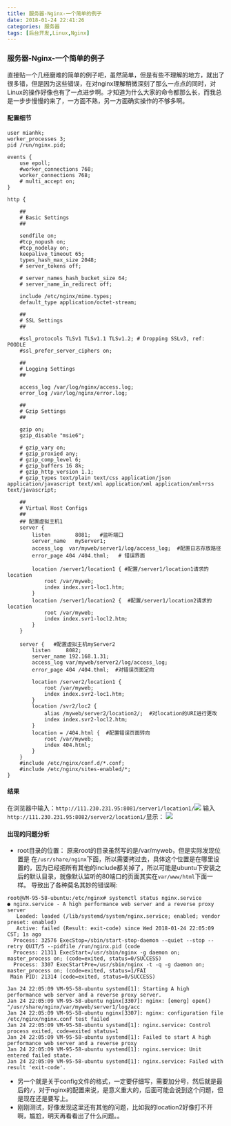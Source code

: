 ```yaml
---
title: 服务器-Nginx-一个简单的例子
date: 2018-01-24 22:41:26
categories: 服务器
tags: [后台开发,Linux,Nginx]
---
```

### 服务器-Nginx-一个简单的例子
直接贴一个几经磨难的简单的例子吧，虽然简单，但是有些不理解的地方，就出了很多错，但是因为这些错误，在对nginx理解稍微深刻了那么一点点的同时，对Linux的操作好像也有了一点进步啊。才知道为什么大家的命令都那么长，而我总是一步步慢慢的来了，一方面不熟，另一方面确实操作的不够多啊。

#### 配置细节
```
user mianhk;
worker_processes 3;
pid /run/nginx.pid;

events {
    use epoll;
    #worker_connections 768;
    worker_connections 768;
    # multi_accept on;
}

http {

    ##
    # Basic Settings
    ##

    sendfile on;
    #tcp_nopush on;
    #tcp_nodelay on;
    keepalive_timeout 65;
    types_hash_max_size 2048;
    # server_tokens off;

    # server_names_hash_bucket_size 64;
    # server_name_in_redirect off;

    include /etc/nginx/mime.types;
    default_type application/octet-stream;

    ##
    # SSL Settings
    ##

    #ssl_protocols TLSv1 TLSv1.1 TLSv1.2; # Dropping SSLv3, ref: POODLE
    #ssl_prefer_server_ciphers on;

    ##
    # Logging Settings
    ##

    access_log /var/log/nginx/access.log;
    error_log /var/log/nginx/error.log;

    ##
    # Gzip Settings
    ##

    gzip on;
    gzip_disable "msie6";

    # gzip_vary on;
    # gzip_proxied any;
    # gzip_comp_level 6;
    # gzip_buffers 16 8k;
    # gzip_http_version 1.1;
    # gzip_types text/plain text/css application/json application/javascript text/xml application/xml application/xml+rss text/javascript;

    ##
    # Virtual Host Configs
    ##
    ## 配置虚拟主机1
    server {
        listen        8081;   #监听端口
        server_name   myServer1;
        access_log  var/myweb/server1/log/access_log;  #配置日志存放路径
        error_page 404 /404.thml;   # 错误界面

        location /server1/location1 { #配置/server1/location1请求的location
            root /var/myweb;
            index index.svr1-loc1.htm;
        }
        location /server1/location2 {  #配置/server1/location2请求的location
            root /var/myweb;
            index index.svr1-locl2.htm;
        }
    }

    server {   #配置虚拟主机myServer2
        listen     8082;
        server_name 192.168.1.31;
        access_log var/myweb/server2/log/access_log;
        error_page 404 /404.thml;  #对错误页面定向

        location /server2/location1 {
            root /var/myweb;
            index index.svr2-loc1.htm;
        }
        location /svr2/loc2 {
            alias /myweb/server2/location2/;  #对location的URI进行更改
            index index.svr2-locl2.htm;
        }
        location = /404.html {  #配置错误页面转向
            root /var/myweb;
            index 404.html;
        }
    }
    #include /etc/nginx/conf.d/*.conf;
    #include /etc/nginx/sites-enabled/*;
}

```

#### 结果
在浏览器中输入：`http://111.230.231.95:8081/server1/location1/`![](https://blog-1252063226.cosbj.myqcloud.com/server/002001.jpg?raw=true)
输入`http://111.230.231.95:8082/server2/location1/`显示：
![](https://blog-1252063226.cosbj.myqcloud.com/server/002002.jpg?raw=true)

#### 出现的问题分析
* root目录的位置：
  原来root的目录虽然写的是/var/myweb，但是实际发现位置是 在`/usr/share/nginx`下面，所以需要拷过去，具体这个位置是在哪里设置的，因为已经把所有其他的include都关掉了，所以可能是ubuntu下安装之后的默认目录，就像默认监听的80端口的页面其实在`var/www/html`下面一样。 导致出了各种莫名其妙的错误啊:
```
root@VM-95-58-ubuntu:/etc/nginx# systemctl status nginx.service
● nginx.service - A high performance web server and a reverse proxy server
   Loaded: loaded (/lib/systemd/system/nginx.service; enabled; vendor preset: enabled)
   Active: failed (Result: exit-code) since Wed 2018-01-24 22:05:09 CST; 1s ago
  Process: 32576 ExecStop=/sbin/start-stop-daemon --quiet --stop --retry QUIT/5 --pidfile /run/nginx.pid (code
  Process: 21311 ExecStart=/usr/sbin/nginx -g daemon on; master_process on; (code=exited, status=0/SUCCESS)
  Process: 3307 ExecStartPre=/usr/sbin/nginx -t -q -g daemon on; master_process on; (code=exited, status=1/FAI
 Main PID: 21314 (code=exited, status=0/SUCCESS)

Jan 24 22:05:09 VM-95-58-ubuntu systemd[1]: Starting A high performance web server and a reverse proxy server.
Jan 24 22:05:09 VM-95-58-ubuntu nginx[3307]: nginx: [emerg] open() "/usr/share/nginx/var/myweb/server1/log/acc
Jan 24 22:05:09 VM-95-58-ubuntu nginx[3307]: nginx: configuration file /etc/nginx/nginx.conf test failed
Jan 24 22:05:09 VM-95-58-ubuntu systemd[1]: nginx.service: Control process exited, code=exited status=1
Jan 24 22:05:09 VM-95-58-ubuntu systemd[1]: Failed to start A high performance web server and a reverse proxy
Jan 24 22:05:09 VM-95-58-ubuntu systemd[1]: nginx.service: Unit entered failed state.
Jan 24 22:05:09 VM-95-58-ubuntu systemd[1]: nginx.service: Failed with result 'exit-code'.
```

* 另一个就是关于config文件的格式，一定要仔细写，需要加分号，然后就是最后的`/`，对于nginx的配置来说，是意义重大的，后面可能会说到这个问题，但是现在还是要写上。
* 刚刚测试，好像发现这里还有其他的问题，比如我的location2好像打不开啊，尴尬，明天再看看出了什么问题。。

